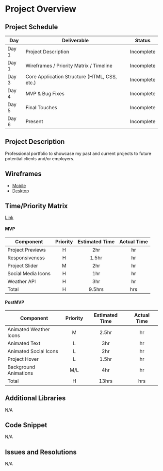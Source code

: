 # Project Overview

## Project Schedule

|  Day | Deliverable | Status
|---|---| ---|
|Day 1| Project Description | Incomplete
|Day 1| Wireframes / Priority Matrix / Timeline | Incomplete
|Day 3| Core Application Structure (HTML, CSS, etc.) | Incomplete
|Day 4| MVP & Bug Fixes | Incomplete
|Day 5| Final Touches | Incomplete
|Day 6| Present | Incomplete


## Project Description

Professional portfolio to showcase my past and current projects to future potential clients and/or employers.

## Wireframes  

- [Mobile](https://imgur.com/uceItWo)
- [Desktop](https://imgur.com/043uH6s)

## Time/Priority Matrix 

[Link](https://imgur.com/CP0BjlH)

#### MVP
| Component | Priority | Estimated Time | Actual Time |
| --- | :---: |  :---: | :---: | 
| Project Previews | H | 2hr | hr |
| Responsiveness | H | 1.5hr | hr |
| Project Slider | M | 2hr | hr |  
| Social Media Icons | H | 1hr|  hr |
| Weather API | H | 3hr|  hr |
| Total | H | 9.5hrs| hrs |

#### PostMVP
| Component | Priority | Estimated Time | Actual Time |
| --- | :---: |  :---: | :---: | 
| Animated Weather Icons | M | 2.5hr | hr |
| Animated Text | L | 3hr | hr |
| Animated Social Icons | L | 2hr | hr |
| Project Hover | L | 1.5hr | hr |
| Background Animations | M/L | 4hr | hr |
| Total | H | 13hrs| hrs |

## Additional Libraries
N/A

## Code Snippet
N/A

## Issues and Resolutions
N/A
